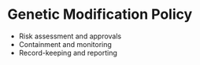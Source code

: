 # Genetic Modification Policy

- Risk assessment and approvals
- Containment and monitoring
- Record-keeping and reporting
